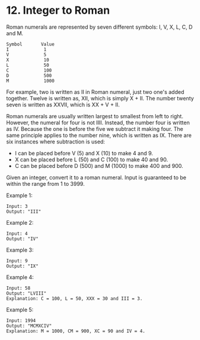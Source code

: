 # 12. Integer to Roman

Roman numerals are represented by seven different symbols: I, V, X, L, C, D and M.
````
Symbol       Value
I             1
V             5
X             10
L             50
C             100
D             500
M             1000
````
For example, two is written as II in Roman numeral, just two one's added together. Twelve is written as, XII, which is simply X + II. The number twenty seven is written as XXVII, which is XX + V + II.

Roman numerals are usually written largest to smallest from left to right. However, the numeral for four is not IIII. Instead, the number four is written as IV. Because the one is before the five we subtract it making four. The same principle applies to the number nine, which is written as IX. There are six instances where subtraction is used:

* I can be placed before V (5) and X (10) to make 4 and 9. 
* X can be placed before L (50) and C (100) to make 40 and 90. 
* C can be placed before D (500) and M (1000) to make 400 and 900.

Given an integer, convert it to a roman numeral. Input is guaranteed to be within the range from 1 to 3999.

Example 1:
````
Input: 3
Output: "III"
````
Example 2:
````
Input: 4
Output: "IV"
````
Example 3:
````
Input: 9
Output: "IX"
````
Example 4:
````
Input: 58
Output: "LVIII"
Explanation: C = 100, L = 50, XXX = 30 and III = 3.
````
Example 5:
````
Input: 1994
Output: "MCMXCIV"
Explanation: M = 1000, CM = 900, XC = 90 and IV = 4.
````
